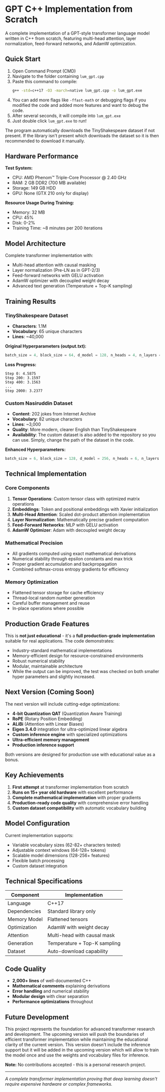 # GPT C++ Implementation from Scratch

A complete implementation of a GPT-style transformer language model written in C++ from scratch, featuring multi-head attention, layer normalization, feed-forward networks, and AdamW optimization.

## Quick Start

1. Open Command Prompt (CMD)
2. Navigate to the folder containing `lum_gpt.cpp`
3. Paste this command to compile:
   ```bash
   g++ -std=c++17 -O3 -march=native lum_gpt.cpp -o lum_gpt.exe
   ```
4. You can add more flags like `-ffast-math` or debugging flags if you modified the code and added more features and want to debug the code.
5. After several seconds, it will compile into `lum_gpt.exe`
6. Just double click `lum_gpt.exe` to run!

The program automatically downloads the TinyShakespeare dataset if not present. If the library isn't present which downloads the dataset so it is then recommended to download it manually.

## Hardware Performance

**Test System:**
- CPU: AMD Phenom™ Triple-Core Processor @ 2.40 GHz
- RAM: 2 GB DDR2 (700 MB available)
- Storage: 149 GB HDD
- GPU: None (GTX 210 only for display)

**Resource Usage During Training:**
- Memory: 32 MB
- CPU: 45%
- Disk: 0-2%
- Training Time: ~8 minutes per 200 iterations

## Model Architecture

Complete transformer implementation with:
- Multi-head attention with causal masking
- Layer normalization (Pre-LN as in GPT-2/3)
- Feed-forward networks with GELU activation
- AdamW optimizer with decoupled weight decay
- Advanced text generation (Temperature + Top-K sampling)

## Training Results

### TinyShakespeare Dataset
- **Characters**: 1.1M
- **Vocabulary**: 65 unique characters
- **Lines**: ~40,000

**Original Hyperparameters (output.txt):**
```cpp
batch_size = 4, block_size = 64, d_model = 128, n_heads = 4, n_layers = 4
```

**Loss Progress:**
```
Step 0: 4.5875
Step 200: 3.1597
Step 400: 3.1563
...
Step 2000: 3.2377
```

### Custom Nasiruddin Dataset
- **Content**: 202 jokes from Internet Archive
- **Vocabulary**: 82 unique characters  
- **Lines**: ~3,000
- **Quality**: More modern, clearer English than TinyShakespeare
- **Availability**: The custom dataset is also added to the repository so you can use. Simply, change the path of the dataset in the code.

**Enhanced Hyperparameters:**
```cpp
batch_size = 6, block_size = 128, d_model = 256, n_heads = 6, n_layers = 6
```

## Technical Implementation

### Core Components
1. **Tensor Operations**: Custom tensor class with optimized matrix operations
2. **Embeddings**: Token and positional embeddings with Xavier initialization
3. **Multi-Head Attention**: Scaled dot-product attention implementation
4. **Layer Normalization**: Mathematically precise gradient computation
5. **Feed-Forward Networks**: MLP with GELU activation
6. **AdamW Optimizer**: Adam with decoupled weight decay

### Mathematical Precision
- All gradients computed using exact mathematical derivations
- Numerical stability through epsilon constants and max trick
- Proper gradient accumulation and backpropagation
- Combined softmax-cross entropy gradients for efficiency

### Memory Optimization
- Flattened tensor storage for cache efficiency
- Thread-local random number generation
- Careful buffer management and reuse
- In-place operations where possible

## Production Grade Features

This is **not just educational** - it's a **full production-grade implementation** suitable for real applications. The code demonstrates:
- Industry-standard mathematical implementations
- Memory-efficient design for resource-constrained environments
- Robust numerical stability
- Modular, maintainable architecture
- While the output can be improved, the test was checked on both smaller hyper parameters and slightly increased.

## Next Version (Coming Soon)

The next version will include cutting-edge optimizations:
- **4-bit Quantization QAT** (Quantization Aware Training)
- **RoPE** (Rotary Position Embedding)
- **ALiBi** (Attention with Linear Biases)
- **Eigen 3.4.0** integration for ultra-optimized linear algebra
- **Custom inference engine** with specialized optimizations
- **Ultra-efficient memory management**
- **Production inference support**

Both versions are designed for production use with educational value as a bonus.

## Key Achievements

1. **First attempt** at transformer implementation from scratch
2. **Runs on 15+ year old hardware** with excellent performance
3. **Complete mathematical implementation** with proper gradients
4. **Production-ready code quality** with comprehensive error handling
5. **Custom dataset compatibility** with automatic vocabulary building

## Model Configuration

Current implementation supports:
- Variable vocabulary sizes (62-82+ characters tested)
- Adjustable context windows (64-128+ tokens)
- Scalable model dimensions (128-256+ features)
- Flexible batch processing
- Custom dataset integration

## Technical Specifications

| Component | Implementation |
|-----------|----------------|
| Language | C++17 |
| Dependencies | Standard library only |
| Memory Model | Flattened tensors |
| Optimization | AdamW with weight decay |
| Attention | Multi-head with causal mask |
| Generation | Temperature + Top-K sampling |
| Dataset | Auto-download capability |

## Code Quality

- **2,000+ lines** of well-documented C++
- **Mathematical comments** explaining derivations
- **Error handling** and numerical stability
- **Modular design** with clear separation
- **Performance optimizations** throughout

## Future Development

This project represents the foundation for advanced transformer research and development. The upcoming version will push the boundaries of efficient transformer implementation while maintaining the educational clarity of the current version. This version doesn't include the inference support but it will be added in the upcoming version which will allow to train the model once and use the weights and vocabulary files for inference.

**Note:** No contributions accepted - this is a personal research project.

---

*A complete transformer implementation proving that deep learning doesn't require expensive hardware or complex frameworks.*
